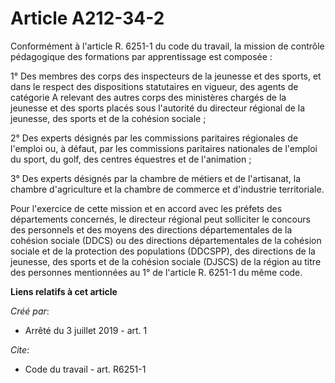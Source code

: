 # Article A212-34-2

Conformément à l'article R. 6251-1 du code du travail, la mission de contrôle pédagogique des formations par apprentissage
est composée :

1° Des membres des corps des inspecteurs de la jeunesse et des sports, et dans le respect des dispositions statutaires en
vigueur, des agents de catégorie A relevant des autres corps des ministères chargés de la jeunesse et des sports placés sous
l'autorité du directeur régional de la jeunesse, des sports et de la cohésion sociale ;

2° Des experts désignés par les commissions paritaires régionales de l'emploi ou, à défaut, par les commissions paritaires
nationales de l'emploi du sport, du golf, des centres équestres et de l'animation ;

3° Des experts désignés par la chambre de métiers et de l'artisanat, la chambre d'agriculture et la chambre de commerce et
d'industrie territoriale.

Pour l'exercice de cette mission et en accord avec les préfets des départements concernés, le directeur régional peut
solliciter le concours des personnels et des moyens des directions départementales de la cohésion sociale (DDCS) ou des
directions départementales de la cohésion sociale et de la protection des populations (DDCSPP), des directions de la
jeunesse, des sports et de la cohésion sociale (DJSCS) de la région au titre des personnes mentionnées au 1° de l'article R.
6251-1 du même code.

**Liens relatifs à cet article**

_Créé par_:

  - Arrêté du 3 juillet 2019 - art. 1

_Cite_:

  - Code du travail - art. R6251-1
